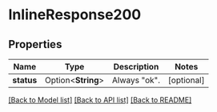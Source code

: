 # InlineResponse200

## Properties

Name | Type | Description | Notes
------------ | ------------- | ------------- | -------------
**status** | Option<**String**> | Always \"ok\". | [optional]

[[Back to Model list]](../README.md#documentation-for-models) [[Back to API list]](../README.md#documentation-for-api-endpoints) [[Back to README]](../README.md)


